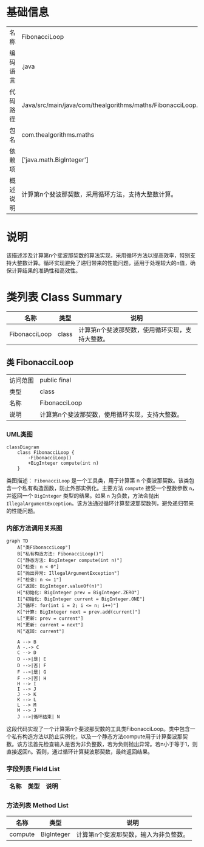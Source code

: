 # 基础信息

|      |      |
|------|------|
| 名称 | FibonacciLoop |
| 编码语言 | .java |
| 代码路径 | Java/src/main/java/com/thealgorithms/maths/FibonacciLoop.java |
| 包名 | com.thealgorithms.maths |
| 依赖项 | ['java.math.BigInteger'] |
| 概述说明 | 计算第n个斐波那契数，采用循环方法，支持大整数计算。 |

# 说明

该描述涉及计算第n个斐波那契数的算法实现，采用循环方法以提高效率，特别支持大整数计算。循环实现避免了递归带来的性能问题，适用于处理较大的n值，确保计算结果的准确性和高效性。

# 类列表 Class Summary

| 名称   | 类型  | 说明 |
|-------|------|-------------|
| FibonacciLoop | class | 计算第n个斐波那契数，使用循环实现，支持大整数。 |



## 类 FibonacciLoop

|      |      |
|------|------|
| 访问范围 | public final |
| 类型 | class |
| 名称 | FibonacciLoop |
| 说明 | 计算第n个斐波那契数，使用循环实现，支持大整数。 |


### UML类图

```mermaid
classDiagram
    class FibonacciLoop {
        -FibonacciLoop()
        +BigInteger compute(int n)
    }
```

类图描述：
`FibonacciLoop` 是一个工具类，用于计算第 n 个斐波那契数。该类包含一个私有构造函数，防止外部实例化。主要方法 `compute` 接受一个整数参数 `n`，并返回一个 `BigInteger` 类型的结果。如果 `n` 为负数，方法会抛出 `IllegalArgumentException`。该方法通过循环计算斐波那契数列，避免递归带来的性能问题。


### 内部方法调用关系图

```mermaid
graph TD
    A["类FibonacciLoop"]
    B["私有构造方法: FibonacciLoop()"]
    C["静态方法: BigInteger compute(int n)"]
    D["检查: n < 0"]
    E["抛出异常: IllegalArgumentException"]
    F["检查: n <= 1"]
    G["返回: BigInteger.valueOf(n)"]
    H["初始化: BigInteger prev = BigInteger.ZERO"]
    I["初始化: BigInteger current = BigInteger.ONE"]
    J["循环: for(int i = 2; i <= n; i++)"]
    K["计算: BigInteger next = prev.add(current)"]
    L["更新: prev = current"]
    M["更新: current = next"]
    N["返回: current"]

    A --> B
    A -.-> C
    C --> D
    D -->|是| E
    D -->|否| F
    F -->|是| G
    F -->|否| H
    H --> I
    I --> J
    J --> K
    K --> L
    L --> M
    M --> J
    J -->|循环结束| N
```

这段代码实现了一个计算第n个斐波那契数的工具类FibonacciLoop。类中包含一个私有构造方法以防止实例化，以及一个静态方法compute用于计算斐波那契数。该方法首先检查输入是否为非负整数，若为负则抛出异常。若n小于等于1，则直接返回n。否则，通过循环计算斐波那契数，最终返回结果。

### 字段列表 Field List

| 名称  | 类型  | 说明 |
|-------|-------|------|

### 方法列表 Method List

| 名称  | 类型  | 说明 |
|-------|-------|------|
| compute | BigInteger | 计算第n个斐波那契数，输入为非负整数。 |





